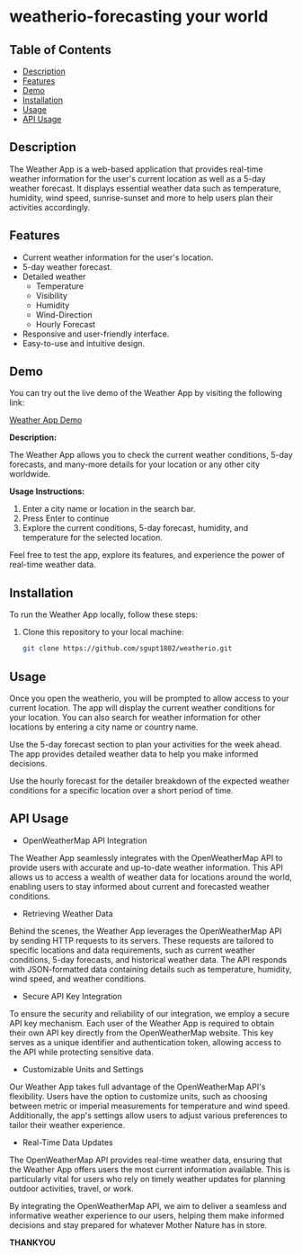 # weatherio-forecasting your world

## Table of Contents
- [Description](#description)
- [Features](#features)
- [Demo](#demo)
- [Installation](#installation)
- [Usage](#usage)
- [API Usage](#api-usage)

## Description

The Weather App is a web-based application that provides real-time weather information for the user's current location as well as a 5-day weather forecast. It displays essential weather data such as temperature, humidity, wind speed, sunrise-sunset and more to help users plan their activities accordingly.

## Features

- Current weather information for the user's location.
- 5-day weather forecast.
- Detailed weather <ul><li>Temperature</li><li>Visibility</li><li>Humidity</li><li>Wind-Direction</li><li>Hourly Forecast</li></ul>
- Responsive and user-friendly interface.
- Easy-to-use and intuitive design.

## Demo

You can try out the live demo of the Weather App by visiting the following link:

[Weather App Demo](https://weathercanvas.netlify.app)

**Description:**

The Weather App allows you to check the current weather conditions, 5-day forecasts, and many-more details for your location or any other city worldwide.

**Usage Instructions:**

1. Enter a city name or location in the search bar.
2. Press Enter to continue
3. Explore the current conditions, 5-day forecast, humidity, and temperature for the selected location.

Feel free to test the app, explore its features, and experience the power of real-time weather data.


## Installation

To run the Weather App locally, follow these steps:

1. Clone this repository to your local machine:

   ```bash
   git clone https://github.com/sgupt1802/weatherio.git


## Usage

Once you open the weatherio, you will be prompted to allow access to your current location. The app will display the current weather conditions for your location. You can also search for weather information for other locations by entering a city name or country name.

Use the 5-day forecast section to plan your activities for the week ahead. The app provides detailed weather data to help you make informed decisions.

Use the hourly forecast for the detailer breakdown of the expected weather conditions for a specific location over a short period of time.

## API Usage

- OpenWeatherMap API Integration

The Weather App seamlessly integrates with the OpenWeatherMap API to provide users with accurate and up-to-date weather information. This API allows us to access a wealth of weather data for locations around the world, enabling users to stay informed about current and forecasted weather conditions.

- Retrieving Weather Data

Behind the scenes, the Weather App leverages the OpenWeatherMap API by sending HTTP requests to its servers. These requests are tailored to specific locations and data requirements, such as current weather conditions, 5-day forecasts, and historical weather data. The API responds with JSON-formatted data containing details such as temperature, humidity, wind speed, and weather conditions.

- Secure API Key Integration

To ensure the security and reliability of our integration, we employ a secure API key mechanism. Each user of the Weather App is required to obtain their own API key directly from the OpenWeatherMap website. This key serves as a unique identifier and authentication token, allowing access to the API while protecting sensitive data.

- Customizable Units and Settings

Our Weather App takes full advantage of the OpenWeatherMap API's flexibility. Users have the option to customize units, such as choosing between metric or imperial measurements for temperature and wind speed. Additionally, the app's settings allow users to adjust various preferences to tailor their weather experience.

- Real-Time Data Updates

The OpenWeatherMap API provides real-time weather data, ensuring that the Weather App offers users the most current information available. This is particularly vital for users who rely on timely weather updates for planning outdoor activities, travel, or work.

By integrating the OpenWeatherMap API, we aim to deliver a seamless and informative weather experience to our users, helping them make informed decisions and stay prepared for whatever Mother Nature has in store.

**THANKYOU**